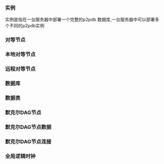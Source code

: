 ###  实例
实例是指在一台服务器中部署一个完整的p2pdb 数据库,一台服务器中可以部署多个不同的p2pdb实例

###  对等节点


###  本地对等节点


###  远程对等节点


###  数据库



###  数据表


### 默克尔DAG节点



###  默克尔DAG节点数据



###  默克尔DAG节点连接


###  全局逻辑时钟